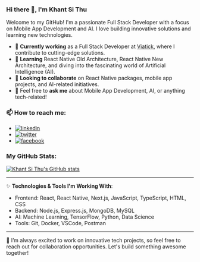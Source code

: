 ### Hi there 👋, I'm Khant Si Thu

Welcome to my GitHub! I'm a passionate Full Stack Developer with a focus on Mobile App Development and AI. I love building innovative solutions and learning new technologies.

- 🔭 **Currently working** as a Full Stack Developer at [Viatick](https://viatick.com/), where I contribute to cutting-edge solutions.
- 🌱 **Learning** React Native Old Architecture, React Native New Architecture, and diving into the fascinating world of Artificial Intelligence (AI).
- 👯 **Looking to collaborate** on React Native packages, mobile app projects, and AI-related initiatives.
- 💬 Feel free to **ask me** about Mobile App Development, AI, or anything tech-related!

### 📫 How to reach me:
- [![linkedin](https://img.shields.io/badge/linkedin-0A66C2?style=for-the-badge&logo=linkedin&logoColor=white)](https://www.linkedin.com/in/khant-si-thu-2146a3194/)
- [![twitter](https://img.shields.io/badge/twitter-1DA1F2?style=for-the-badge&logo=twitter&logoColor=white)](https://twitter.com/KhantZero)
- [![facebook](https://img.shields.io/badge/facebook-1877F2?style=for-the-badge&logo=facebook&logoColor=white)](https://www.facebook.com/khantsithu.zero)


### My GitHub Stats:
[![Khant Si Thu's GitHub stats](https://github-readme-stats.vercel.app/api?username=khantsithu1998&show_icons=true&count_private=true&hide_title=true&theme=dark)](https://github.com/khantsithu1998)

---

✨ **Technologies & Tools I'm Working With**:
- Frontend: React, React Native, Next.js, JavaScript, TypeScript, HTML, CSS
- Backend: Node.js, Express.js, MongoDB, MySQL
- AI: Machine Learning, TensorFlow, Python, Data Science
- Tools: Git, Docker, VSCode, Postman

---

🔧 I’m always excited to work on innovative tech projects, so feel free to reach out for collaboration opportunities. Let's build something awesome together!


